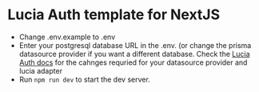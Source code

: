 # Lucia Auth template for NextJS
- Change .env.example to .env
- Enter your postgresql database URL in the .env. (or change the prisma datasource provider if you want a different database. Check the [Lucia Auth docs](https://lucia-auth.com/) for the cahnges requried for your datasource provider and lucia adapter
- Run `npm run dev` to start the dev server.
